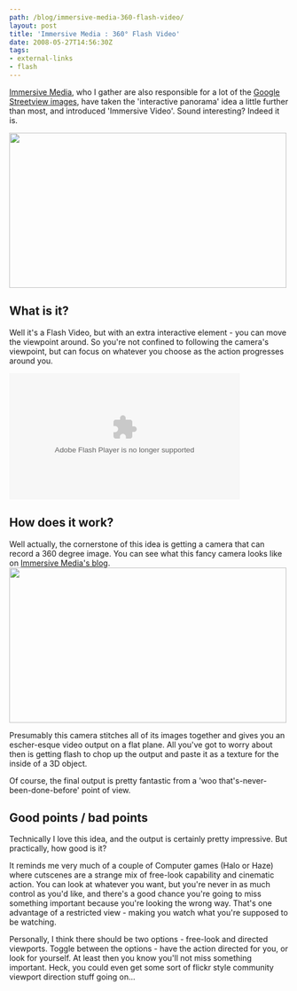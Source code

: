```yaml
---
path: /blog/immersive-media-360-flash-video/
layout: post
title: 'Immersive Media : 360° Flash Video'
date: 2008-05-27T14:56:30Z
tags:
- external-links
- flash
---
```


<a href="http://www.immersivemedia.com/" target="_blank">Immersive Media</a>, who I gather are also responsible for a lot of the <a href="http://maps.google.com/maps?cbp=1,604.9510351572545,,0,4.667259779493725&amp;cbll=41.359305,-81.598362&amp;ll=41.359305,-81.598362&amp;layer=c" target="_blank">Google Streetview images</a>, have taken the 'interactive panorama' idea a little further than most, and introduced 'Immersive Video'.  Sound interesting?  Indeed it is.

<img class="alignnone size-full wp-image-237" title="360degreeflash" src="/content/images/2008/05/360degreeflash.jpg" alt="" width="500" height="280" />


<h2>What is it?</h2>
Well it's a Flash Video, but with an extra interactive element - you can move the viewpoint around. So you're not confined to following the camera's viewpoint, but can focus on whatever you choose as the action progresses around you.

<object classid="clsid:d27cdb6e-ae6d-11cf-96b8-444553540000" width="416" height="228" codebase="http://download.macromedia.com/pub/shockwave/cabs/flash/swflash.cab#version=6,0,40,0"><param name="src" value="http://demos.immersivemedia.com/fvdemo_1/data/SphericalFlashDemos/SphericalAmongGiants/imcflash.swf" /><embed type="application/x-shockwave-flash" width="416" height="228" src="http://demos.immersivemedia.com/fvdemo_1/data/SphericalFlashDemos/SphericalAmongGiants/imcflash.swf"></embed></object>
<h2>How does it work?</h2>
Well actually, the cornerstone of this idea is getting a camera that can record a 360 degree image.  You can see what this fancy camera looks like on <a href="http://www.immersivemedia.com/blog/" target="_blank">Immersive Media's blog</a>.

<img class="alignnone size-full wp-image-238" title="360camer" src="/content/images/2008/05/360camer.jpg" alt="" width="500" height="280" />

Presumably this camera stitches all of its images together and gives you an escher-esque video output on a flat plane.  All you've got to worry about then is getting flash to chop up the output and paste it as a texture for the inside of a 3D object.

Of course, the final output is pretty fantastic from a 'woo that's-never-been-done-before' point of view.
<h2>Good points / bad points</h2>
Technically I love this idea, and the output is certainly pretty impressive.  But practically, how good is it?

It reminds me very much of a couple of Computer games (Halo or Haze) where cutscenes are a strange mix of free-look capability and cinematic action.  You can look at whatever you want, but you're never in as much control as you'd like, and there's a good chance you're going to miss something important because you're looking the wrong way. That's one advantage of a restricted view - making you watch what you're supposed to be watching.

Personally, I think there should be two options - free-look and directed viewports. Toggle between the options - have the action directed for you, or look for yourself.  At least then you know you'll not miss something important.  Heck, you could even get some sort of flickr style community viewport direction stuff going on...